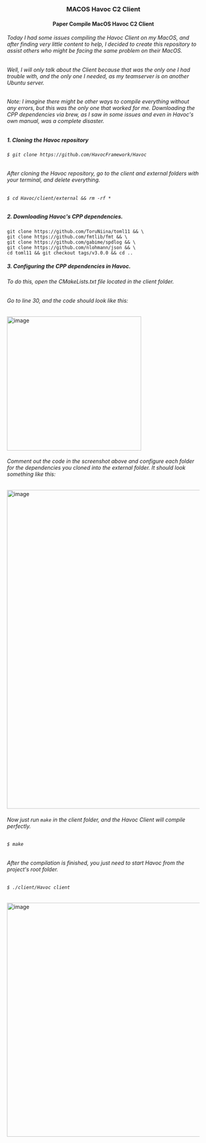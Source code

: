 <p align="center">
  <h3 align="center">MACOS Havoc C2 Client</h3>
  <h4 align="center">Paper Compile MacOS Havoc C2 Client</h4>
</p>

###### Today I had some issues compiling the Havoc Client on my MacOS, and after finding very little content to help, I decided to create this repository to assist others who might be facing the same problem on their MacOS.
###### Well, I will only talk about the Client because that was the only one I had trouble with, and the only one I needed, as my teamserver is on another Ubuntu server.

###### Note: I imagine there might be other ways to compile everything without any errors, but this was the only one that worked for me. Downloading the CPP dependencies via brew, as I saw in some issues and even in Havoc's own manual, was a complete disaster.

##### 1. Cloning the Havoc repository
###### `$ git clone https://github.com/HavocFramework/Havoc`

###### After cloning the Havoc repository, go to the client and external folders with your terminal, and delete everything.
###### `$ cd Havoc/client/external && rm -rf *`

##### 2. Downloading Havoc's CPP dependencies.

```
git clone https://github.com/ToruNiina/toml11 && \
git clone https://github.com/fmtlib/fmt && \
git clone https://github.com/gabime/spdlog && \
git clone https://github.com/nlohmann/json && \
cd toml11 && git checkout tags/v3.0.0 && cd ..
```

##### 3. Configuring the CPP dependencies in Havoc.
###### To do this, open the CMakeLists.txt file located in the client folder.
###### Go to line 30, and the code should look like this:

<img width="351" alt="image" src="https://github.com/user-attachments/assets/a4c4d0af-6e47-4817-a489-7d6cc4a2a6bc">

###### Comment out the code in the screenshot above and configure each folder for the dependencies you cloned into the external folder. It should look something like this:

<img width="834" alt="image" src="https://github.com/user-attachments/assets/e34c8aeb-6e95-4a44-8a21-88a800537e0e">

###### Now just run `make` in the client folder, and the Havoc Client will compile perfectly.

###### `$ make`

###### After the compilation is finished, you just need to start Havoc from the project's root folder.

###### `$ ./client/Havoc client`

<img width="612" alt="image" src="https://github.com/user-attachments/assets/092c65a0-e91f-47f9-92f9-60f90a9828e1">
